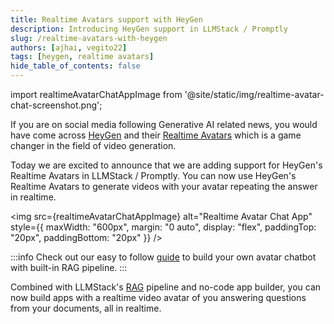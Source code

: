 ```yaml
---
title: Realtime Avatars support with HeyGen
description: Introducing HeyGen support in LLMStack / Promptly
slug: /realtime-avatars-with-heygen
authors: [ajhai, vegito22]
tags: [heygen, realtime avatars]
hide_table_of_contents: false
---
```


import realtimeAvatarChatAppImage from '@site/static/img/realtime-avatar-chat-screenshot.png';

If you are on social media following Generative AI related news, you would have come across [HeyGen](https://www.heygen.com/) and their [Realtime Avatars](https://www.heygen.com/article/unleashing-the-power-of-realtime-avatars) which is a game changer in the field of video generation.

Today we are excited to announce that we are adding support for HeyGen's Realtime Avatars in LLMStack / Promptly. You can now use HeyGen's Realtime Avatars to generate videos with your avatar repeating the answer in realtime.

<img src={realtimeAvatarChatAppImage} alt="Realtime Avatar Chat App" style={{ maxWidth: "600px", margin: "0 auto", display: "flex", paddingTop: "20px", paddingBottom: "20px" }} />

:::info
Check out our easy to follow [guide](/docs/guides/realtime-avatar-with-rag) to build your own avatar chatbot with built-in RAG pipeline.
:::

Combined with LLMStack's [RAG](/blog/retrieval-augmented-generation) pipeline and no-code app builder, you can now build apps with a realtime video avatar of you answering questions from your documents, all in realtime.
